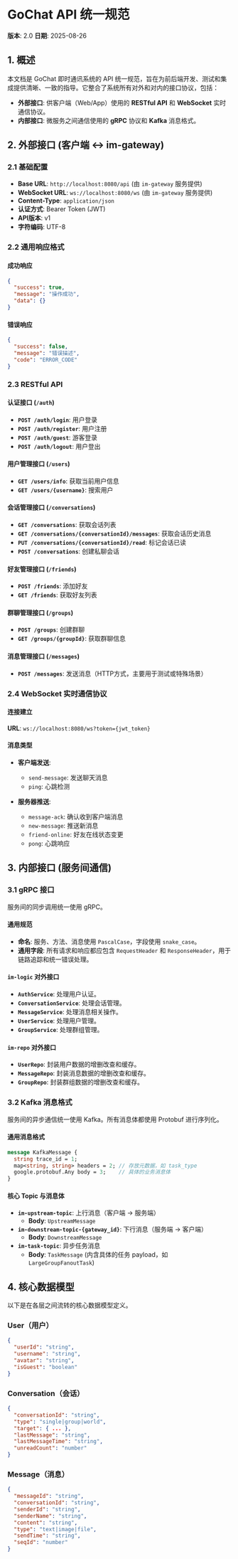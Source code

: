 # GoChat API 统一规范

**版本**: 2.0
**日期**: 2025-08-26

## 1. 概述

本文档是 GoChat 即时通讯系统的 API 统一规范，旨在为前后端开发、测试和集成提供清晰、一致的指导。它整合了系统所有对外和对内的接口协议，包括：

-   **外部接口**: 供客户端（Web/App）使用的 **RESTful API** 和 **WebSocket** 实时通信协议。
-   **内部接口**: 微服务之间通信使用的 **gRPC** 协议和 **Kafka** 消息格式。

## 2. 外部接口 (客户端 <-> im-gateway)

### 2.1 基础配置

-   **Base URL**: `http://localhost:8080/api` (由 `im-gateway` 服务提供)
-   **WebSocket URL**: `ws://localhost:8080/ws` (由 `im-gateway` 服务提供)
-   **Content-Type**: `application/json`
-   **认证方式**: Bearer Token (JWT)
-   **API版本**: v1
-   **字符编码**: UTF-8

### 2.2 通用响应格式

#### 成功响应
```json
{
  "success": true,
  "message": "操作成功",
  "data": {}
}
```

#### 错误响应
```json
{
  "success": false,
  "message": "错误描述",
  "code": "ERROR_CODE"
}
```

### 2.3 RESTful API

#### 认证接口 (`/auth`)

-   **`POST /auth/login`**: 用户登录
-   **`POST /auth/register`**: 用户注册
-   **`POST /auth/guest`**: 游客登录
-   **`POST /auth/logout`**: 用户登出

#### 用户管理接口 (`/users`)

-   **`GET /users/info`**: 获取当前用户信息
-   **`GET /users/{username}`**: 搜索用户

#### 会话管理接口 (`/conversations`)

-   **`GET /conversations`**: 获取会话列表
-   **`GET /conversations/{conversationId}/messages`**: 获取会话历史消息
-   **`PUT /conversations/{conversationId}/read`**: 标记会话已读
-   **`POST /conversations`**: 创建私聊会话

#### 好友管理接口 (`/friends`)

-   **`POST /friends`**: 添加好友
-   **`GET /friends`**: 获取好友列表

#### 群聊管理接口 (`/groups`)

-   **`POST /groups`**: 创建群聊
-   **`GET /groups/{groupId}`**: 获取群聊信息

#### 消息管理接口 (`/messages`)

-   **`POST /messages`**: 发送消息（HTTP方式，主要用于测试或特殊场景）

### 2.4 WebSocket 实时通信协议

#### 连接建立
**URL**: `ws://localhost:8080/ws?token={jwt_token}`

#### 消息类型

-   **客户端发送**:
    -   `send-message`: 发送聊天消息
    -   `ping`: 心跳检测

-   **服务器推送**:
    -   `message-ack`: 确认收到客户端消息
    -   `new-message`: 推送新消息
    -   `friend-online`: 好友在线状态变更
    -   `pong`: 心跳响应

## 3. 内部接口 (服务间通信)

### 3.1 gRPC 接口

服务间的同步调用统一使用 gRPC。

#### 通用规范
- **命名**: 服务、方法、消息使用 `PascalCase`，字段使用 `snake_case`。
- **通用字段**: 所有请求和响应都应包含 `RequestHeader` 和 `ResponseHeader`，用于链路追踪和统一错误处理。

#### `im-logic` 对外接口
- **`AuthService`**: 处理用户认证。
- **`ConversationService`**: 处理会话管理。
- **`MessageService`**: 处理消息相关操作。
- **`UserService`**: 处理用户管理。
- **`GroupService`**: 处理群组管理。

#### `im-repo` 对外接口
- **`UserRepo`**: 封装用户数据的增删改查和缓存。
- **`MessageRepo`**: 封装消息数据的增删改查和缓存。
- **`GroupRepo`**: 封装群组数据的增删改查和缓存。

### 3.2 Kafka 消息格式

服务间的异步通信统一使用 Kafka。所有消息体都使用 Protobuf 进行序列化。

#### 通用消息格式
```protobuf
message KafkaMessage {
  string trace_id = 1;
  map<string, string> headers = 2; // 存放元数据，如 task_type
  google.protobuf.Any body = 3;    // 具体的业务消息体
}
```

#### 核心 Topic 与消息体

-   **`im-upstream-topic`**: 上行消息（客户端 -> 服务端）
    -   **Body**: `UpstreamMessage`
-   **`im-downstream-topic-{gateway_id}`**: 下行消息（服务端 -> 客户端）
    -   **Body**: `DownstreamMessage`
-   **`im-task-topic`**: 异步任务消息
    -   **Body**: `TaskMessage` (内含具体的任务 payload，如 `LargeGroupFanoutTask`)

## 4. 核心数据模型

以下是在各层之间流转的核心数据模型定义。

### User（用户）
```json
{
  "userId": "string",
  "username": "string",
  "avatar": "string",
  "isGuest": "boolean"
}
```

### Conversation（会话）
```json
{
  "conversationId": "string",
  "type": "single|group|world",
  "target": { ... },
  "lastMessage": "string",
  "lastMessageTime": "string",
  "unreadCount": "number"
}
```

### Message（消息）
```json
{
  "messageId": "string",
  "conversationId": "string",
  "senderId": "string",
  "senderName": "string",
  "content": "string",
  "type": "text|image|file",
  "sendTime": "string",
  "seqId": "number"
}

